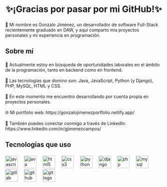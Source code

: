 <h1 align="center">✨¡Gracias por pasar por mi GitHub!✨</h1>

###

<p align="left">👋 Mi nombre es Gonzalo Jiménez, un desarrollador de software Full-Stack recientemente graduado en DAW, y aquí comparto mis proyectos personales y mi experiencia en programación.</p>

###

<h2 align="left">Sobre mí</h2>

###

<p align="left">🔎 Actualmente estoy en búsqueda de oportunidades laborales en el ámbito de la programación, tanto en backend como en frontend.<br><br>🦾 Las tecnologías que domino son: Java, JavaScript, Python (y Django), PHP, MySQL, HTML y CSS.<br><br>🚀 En este momento me encuentro desarrollando por cuenta propia en proyectos personales.<br><br>🌐 Mi portfolio web: https://gonzalojimenezportfolio.netlify.app/<br><br>🔗 También puedes conectar conmigo a través de LinkedIn: https://www.linkedin.com/in/gjimenezcampos/<br>

###

<h2 align="left">Tecnologías que uso</h2>

###

<div align="left">
  <img src="https://cdn.jsdelivr.net/gh/devicons/devicon/icons/javascript/javascript-original.svg" height="40" alt="javascript logo"  />
  <img width="12" />
  <img src="https://cdn.jsdelivr.net/gh/devicons/devicon/icons/java/java-original.svg" height="40" alt="java logo"  />
  <img width="12" />
  <img src="https://cdn.jsdelivr.net/gh/devicons/devicon/icons/html5/html5-original.svg" height="40" alt="html5 logo"  />
  <img width="12" />
  <img src="https://cdn.jsdelivr.net/gh/devicons/devicon/icons/css3/css3-original.svg" height="40" alt="css3 logo"  />
  <img width="12" />
  <img src="https://cdn.jsdelivr.net/gh/devicons/devicon/icons/python/python-original.svg" height="40" alt="python logo"  />
  <img width="12" />
  <img src="https://cdn.jsdelivr.net/gh/devicons/devicon/icons/django/django-plain.svg" height="40" alt="django logo"  />
  <img width="12" />
  <img src="https://cdn.jsdelivr.net/gh/devicons/devicon/icons/php/php-original.svg" height="40" alt="php logo"  />
  <img width="12" />
  <img src="https://cdn.simpleicons.org/mysql/4479A1" height="40" alt="mysql logo"  />
  <img width="12" />
  <img src="https://cdn.jsdelivr.net/gh/devicons/devicon/icons/gitlab/gitlab-original.svg" height="40" alt="gitlab logo"  />
  <img width="12" />
  <img src="https://cdn.jsdelivr.net/gh/devicons/devicon/icons/github/github-original.svg" height="40" alt="github logo"  />
  <img width="12" />
  <img src="https://cdn.jsdelivr.net/gh/devicons/devicon/icons/git/git-original.svg" height="40" alt="git logo"  />
</div>

###
